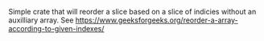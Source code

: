 

Simple crate that will reorder a slice based on a slice of indicies without an auxilliary array. See https://www.geeksforgeeks.org/reorder-a-array-according-to-given-indexes/
